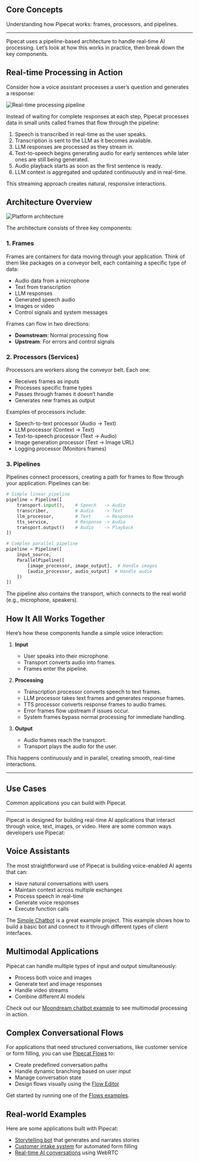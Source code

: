 ## Core Concepts

Understanding how Pipecat works: frames, processors, and pipelines.

---

Pipecat uses a pipeline-based architecture to handle real-time AI processing. Let’s look at how this works in practice, then break down the key components.

## Real-time Processing in Action

Consider how a voice assistant processes a user’s question and generates a response:

![Real-time processing pipeline](https://mintlify.s3.us-west-1.amazonaws.com/daily/images/architecture-1.png)

Instead of waiting for complete responses at each step, Pipecat processes data in small units called frames that flow through the pipeline:

1. Speech is transcribed in real-time as the user speaks.
2. Transcription is sent to the LLM as it becomes available.
3. LLM responses are processed as they stream in.
4. Text-to-speech begins generating audio for early sentences while later ones are still being generated.
5. Audio playback starts as soon as the first sentence is ready.
6. LLM context is aggregated and updated continuously and in real-time.

This streaming approach creates natural, responsive interactions.

## Architecture Overview

![Platform architecture](https://mintlify.s3.us-west-1.amazonaws.com/daily/images/architecture-2.png)

The architecture consists of three key components:

### 1. Frames

Frames are containers for data moving through your application. Think of them like packages on a conveyor belt, each containing a specific type of data:

- Audio data from a microphone
- Text from transcription
- LLM responses
- Generated speech audio
- Images or video
- Control signals and system messages

Frames can flow in two directions:

- **Downstream**: Normal processing flow
- **Upstream**: For errors and control signals

### 2. Processors (Services)

Processors are workers along the conveyor belt. Each one:

- Receives frames as inputs
- Processes specific frame types
- Passes through frames it doesn’t handle
- Generates new frames as output

Examples of processors include:

- Speech-to-text processor (Audio → Text)
- LLM processor (Context → Text)
- Text-to-speech processor (Text → Audio)
- Image generation processor (Text → Image URL)
- Logging processor (Monitors frames)

### 3. Pipelines

Pipelines connect processors, creating a path for frames to flow through your application. Pipelines can be:

```python
# Simple linear pipeline
pipeline = Pipeline([
    transport.input(),    # Speech   -> Audio
    transcriber,          # Audio    -> Text
    llm_processor,        # Text     -> Response
    tts_service,          # Response -> Audio
    transport.output()    # Audio    -> Playback
])

# Complex parallel pipeline
pipeline = Pipeline([
    input_source,
    ParallelPipeline([
        [image_processor, image_output],  # Handle images
        [audio_processor, audio_output]  # Handle audio
    ])
])
```

The pipeline also contains the transport, which connects to the real world (e.g., microphone, speakers).

## How It All Works Together

Here’s how these components handle a simple voice interaction:

1. **Input**
   - User speaks into their microphone.
   - Transport converts audio into frames.
   - Frames enter the pipeline.

2. **Processing**
   - Transcription processor converts speech to text frames.
   - LLM processor takes text frames and generates response frames.
   - TTS processor converts response frames to audio frames.
   - Error frames flow upstream if issues occur.
   - System frames bypass normal processing for immediate handling.

3. **Output**
   - Audio frames reach the transport.
   - Transport plays the audio for the user.

This happens continuously and in parallel, creating smooth, real-time interactions.

---

## Use Cases

Common applications you can build with Pipecat.

---

Pipecat is designed for building real-time AI applications that interact through voice, text, images, or video. Here are some common ways developers use Pipecat:

## Voice Assistants

The most straightforward use of Pipecat is building voice-enabled AI agents that can:

- Have natural conversations with users
- Maintain context across multiple exchanges
- Process speech in real-time
- Generate voice responses
- Execute function calls

The [Simple Chatbot](https://github.com/pipecat-ai/pipecat/tree/main/examples/simple-chatbot) is a great example project. This example shows how to build a basic bot and connect to it through different types of client interfaces.

## Multimodal Applications

Pipecat can handle multiple types of input and output simultaneously:

- Process both voice and images
- Generate text and image responses
- Handle video streams
- Combine different AI models

Check out our [Moondream chatbot example](https://github.com/pipecat-ai/pipecat/tree/main/examples/moondream-chatbot) to see multimodal processing in action.

## Complex Conversational Flows

For applications that need structured conversations, like customer service or form filling, you can use [Pipecat Flows](https://github.com/pipecat-ai/pipecat-flows) to:

- Create predefined conversation paths
- Handle dynamic branching based on user input
- Manage conversation state
- Design flows visually using the [Flow Editor](https://flows.pipecat.ai)

Get started by running one of the [Flows examples](https://github.com/pipecat-ai/pipecat-flows/tree/main/examples).

## Real-world Examples

Here are some applications built with Pipecat:

- [Storytelling bot](https://storytelling-chatbot.fly.dev/) that generates and narrates stories
- [Customer intake system](https://www.youtube.com/watch?v=lDevgsp9vn0) for automated form filling
- [Real-time AI conversations](https://demo.dailybots.ai/) using WebRTC
